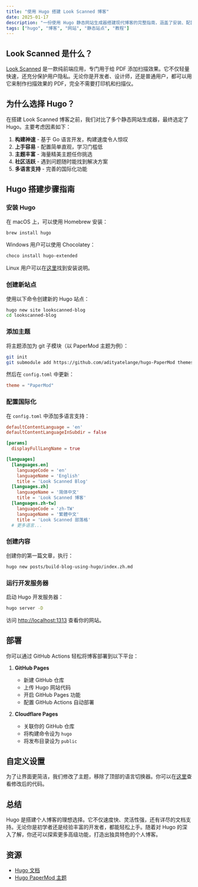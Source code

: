 ```yaml
---
title: "使用 Hugo 搭建 Look Scanned 博客"
date: 2025-01-17
description: "一份使用 Hugo 静态网站生成器搭建现代博客的完整指南，涵盖了安装、配置、部署和自定义技巧，适合初学者和有经验的开发者。"
tags: ["hugo", "博客", "网站", "静态站点", "教程"]
---
```


## Look Scanned 是什么？

[Look Scanned](https://lookscanned.io) 是一款纯前端应用，专门用于给 PDF 添加扫描效果。它不仅轻量快速，还充分保护用户隐私。无论你是开发者、设计师，还是普通用户，都可以用它来制作扫描效果的 PDF，完全不需要打印机和扫描仪。

## 为什么选择 Hugo？

在搭建 Look Scanned 博客之前，我们对比了多个静态网站生成器，最终选定了 Hugo。主要考虑因素如下：

1. **构建神速** - 基于 Go 语言开发，构建速度令人惊叹
2. **上手容易** - 配置简单直观，学习门槛低
3. **主题丰富** - 海量精美主题任你挑选
4. **社区活跃** - 遇到问题随时能找到解决方案
5. **多语言支持** - 完善的国际化功能

## Hugo 搭建步骤指南

### 安装 Hugo

在 macOS 上，可以使用 Homebrew 安装：

```bash
brew install hugo
```

Windows 用户可以使用 Chocolatey：

```bash
choco install hugo-extended
```

Linux 用户可以在[这里](https://gohugo.io/installation/linux/)找到安装说明。

### 创建新站点

使用以下命令创建新的 Hugo 站点：

```bash
hugo new site lookscanned-blog
cd lookscanned-blog
```

### 添加主题

将主题添加为 git 子模块（以 PaperMod 主题为例）：

```bash
git init
git submodule add https://github.com/adityatelange/hugo-PaperMod themes/PaperMod
```

然后在 `config.toml` 中更新：

```toml
theme = "PaperMod"
```

### 配置国际化

在 `config.toml` 中添加多语言支持：

```toml
defaultContentLanguage = 'en'
defaultContentLanguageInSubdir = false

[params]
  displayFullLangName = true

[languages]
  [languages.en]
    languageCode = 'en'
    languageName = 'English'
    title = 'Look Scanned Blog'
  [languages.zh]
    languageName = '简体中文'
    title = 'Look Scanned 博客'
  [languages.zh-tw]
    languageCode = 'zh-TW'
    languageName = '繁體中文'
    title = 'Look Scanned 部落格'
  # 更多语言...
```

### 创建内容

创建你的第一篇文章，执行：

```bash
hugo new posts/build-blog-using-hugo/index.zh.md
```

### 运行开发服务器

启动 Hugo 开发服务器：

```bash
hugo server -D
```

访问 [http://localhost:1313](http://localhost:1313) 查看你的网站。

## 部署

你可以通过 GitHub Actions 轻松将博客部署到以下平台：

1. **GitHub Pages**

   - 新建 GitHub 仓库
   - 上传 Hugo 网站代码
   - 开启 GitHub Pages 功能
   - 配置 GitHub Actions 自动部署

2. **Cloudflare Pages**
   - 关联你的 GitHub 仓库
   - 将构建命令设为 `hugo`
   - 将发布目录设为 `public`

## 自定义设置

为了让界面更简洁，我们修改了主题，移除了顶部的语言切换器。你可以在[这里](https://github.com/lookscanned/lookscanned-blog/blob/main/layouts/partials/header.html)查看修改后的代码。

## 总结

Hugo 是搭建个人博客的理想选择。它不仅速度快、灵活性强，还有详尽的文档支持。无论你是初学者还是经验丰富的开发者，都能轻松上手。随着对 Hugo 的深入了解，你还可以探索更多高级功能，打造出独具特色的个人博客。

## 资源

- [Hugo 文档](https://gohugo.io/documentation/)
- [Hugo PaperMod 主题](https://github.com/adityatelange/hugo-PaperMod)
